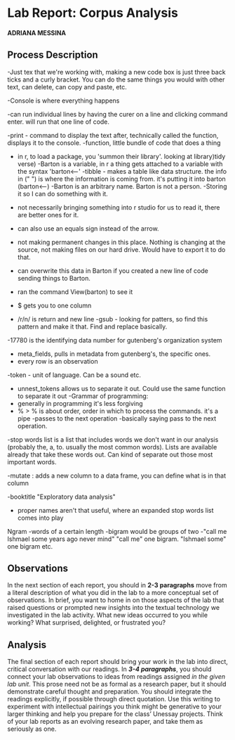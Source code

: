 # Lab Report: Corpus Analysis

#### ADRIANA MESSINA

## Process Description

-Just tex that we're working with, making a new code box is just three back ticks and a curly bracket. You can do the same things you would with other text, can delete, can copy and paste, etc. 

-Console is where everything happens

-can run individual lines by having the curer on a line and clicking command enter. will run that one line of code. 

-print - command to display the text after, technically called the function, displays it to the console. 
-function, little bundle of code that does a thing 

- in r, to load a package, you 'summon their library'. looking at library)tidy verse)
-Barton is a variable, in r a thing gets attached to a variable with the syntax 'barton<--'
-tibble - makes a table like data structure. the info in (" ") is where the information is coming from. it's putting it into barton (barton<--)
-Barton is an arbitrary name. Barton is not a person. 
-Storing it so I can do something with it. 

- not necessarily bringing something into r studio for us to read it, there are better ones for it. 

- can also use an equals sign instead of the arrow.

- not making permanent changes in this place. Nothing is changing at the source, not making files on our hard drive. Would have to export it to do that. 

- can overwrite this data in Barton if you created a new line of code sending things to Barton.

- ran the command View(barton) to see it 
- $ gets you to one column 

- /r/n/ is return and new line
-gsub - looking for patters, so find this pattern and make it that. Find and replace basically. 

-17780 is the identifying data number for gutenberg's organization system

- meta_fields, pulls in metadata from gutenberg's, the specific ones. 
- every row is an observation 

-token - unit of language. Can be a sound etc. 
- unnest_tokens allows us to separate it out. Could use the same function to separate it out
-Grammar of programming: 
- generally in programming it's less forgiving 
- % > % is about order, order in which to process the commands. it's a pipe
-passes to the next operation 
-basically saying pass to the next operation. 

-stop words list is a list that includes words we don't want in our analysis (probably the, a, to. usually the most common words). Lists are available already that take these words out. Can kind of separate out those most important words. 

-mutate : adds a new column to a data frame, you can define what is in that column

-booktitle "Exploratory data analysis"

- proper names aren't that useful, where an expanded stop words list comes into play

Ngram
-words of a certain length
-bigram would be groups of two 
-"call me Ishmael some years ago never mind" "call me" one bigram. "Ishmael some" one bigram etc.
## Observations

In the next section of each report, you should in **2-3 paragraphs** move from a literal description of what you did in the lab to a more conceptual set of observations. In brief, you want to home in on those aspects of the lab that raised questions or prompted new insights into the textual technology we investigated in the lab activity. What new ideas occurred to you while working? What surprised, delighted, or frustrated you?

## Analysis

The final section of each report should bring your work in the lab into direct, critical conversation with our readings. In **_3-4 paragraphs_**, you should connect your lab observations to ideas from readings assigned _in the given lab unit_. This prose need not be as formal as a research paper, but it should demonstrate careful thought and preparation. You should integrate the readings explicitly, if possible through direct quotation. Use this writing to experiment with intellectual pairings you think might be generative to your larger thinking and help you prepare for the class’ Unessay projects. Think of your lab reports as an evolving research paper, and take them as seriously as one.